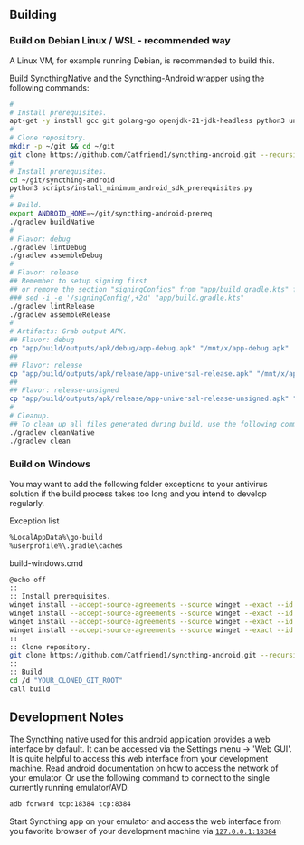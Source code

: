 ## Building

### Build on Debian Linux / WSL - recommended way

A Linux VM, for example running Debian, is recommended to build this.

Build SyncthingNative and the Syncthing-Android wrapper using the following commands:

```bash
#
# Install prerequisites.
apt-get -y install gcc git golang-go openjdk-21-jdk-headless python3 unzip
#
# Clone repository.
mkdir -p ~/git && cd ~/git
git clone https://github.com/Catfriend1/syncthing-android.git --recursive
#
# Install prerequisites.
cd ~/git/syncthing-android
python3 scripts/install_minimum_android_sdk_prerequisites.py
#
# Build.
export ANDROID_HOME=~/git/syncthing-android-prereq
./gradlew buildNative
#
# Flavor: debug
./gradlew lintDebug
./gradlew assembleDebug
#
# Flavor: release
## Remember to setup signing first
## or remove the section "signingConfigs" from "app/build.gradle.kts" for an unsigned build.
### sed -i -e '/signingConfig/,+2d' "app/build.gradle.kts"
./gradlew lintRelease
./gradlew assembleRelease
#
# Artifacts: Grab output APK.
## Flavor: debug
cp "app/build/outputs/apk/debug/app-debug.apk" "/mnt/x/app-debug.apk"
##
## Flavor: release
cp "app/build/outputs/apk/release/app-universal-release.apk" "/mnt/x/app-universal-release.apk"
##
## Flavor: release-unsigned
cp "app/build/outputs/apk/release/app-universal-release-unsigned.apk" "/mnt/x/app-universal-release-unsigned.apk"
#
# Cleanup.
## To clean up all files generated during build, use the following commands.
./gradlew cleanNative
./gradlew clean
```

### Build on Windows

You may want to add the following folder exceptions to your antivirus solution if the build process takes too long and you intend to develop regularly.

Exception list
```bash
%LocalAppData%\go-build
%userprofile%\.gradle\caches
```

build-windows.cmd
```bash
@echo off
::
:: Install prerequisites.
winget install --accept-source-agreements --source winget --exact --id "Git.MinGit" --scope machine
winget install --accept-source-agreements --source winget --exact --id "GoLang.Go" --scope machine
winget install --accept-source-agreements --source winget --exact --id "EclipseAdoptium.Temurin.21.JDK" --scope machine
winget install --accept-source-agreements --source winget --exact --id "Python.Python.3.13" --scope machine -h --override "/quiet InstallAllUsers=1 PrependPath=1 Include_doc=0 Include_launcher=0 Include_pip=0 Include_tcltk=0 Include_test=0"
::
:: Clone repository.
git clone https://github.com/Catfriend1/syncthing-android.git --recursive
::
:: Build
cd /d "YOUR_CLONED_GIT_ROOT"
call build
```

## Development Notes

The Syncthing native used for this android application provides a web interface by default. It can be accessed via the Settings menu -> 'Web GUI'. It is quite helpful to access this web interface from your development machine. Read android documentation on how to access the network of your emulator. Or use the following command to connect to the single currently running emulator/AVD.

```bash
adb forward tcp:18384 tcp:8384
```

Start Syncthing app on your emulator and access the web interface from you favorite browser of your development machine via [`127.0.0.1:18384`](https://127.0.0.1:18384)
